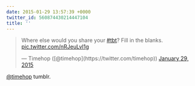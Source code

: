 ```yaml
---
date: 2015-01-29 13:57:39 +0000
twitter_id: 560874430214447104
title: ''
---
```


<blockquote class="twitter-tweet"><p lang="en" dir="ltr">Where else would you share your <a href="https://twitter.com/hashtag/tbt?src=hash&amp;ref_src=twsrc%5Etfw">#tbt</a>? Fill in the blanks. <a href="http://t.co/nRJeuLvI1g">pic.twitter.com/nRJeuLvI1g</a></p>&mdash; Timehop ([@timehop](https://twitter.com/timehop)) <a href="https://twitter.com/timehop/status/560869408282009600?ref_src=twsrc%5Etfw">January 29, 2015</a></blockquote>
<script async src="https://platform.twitter.com/widgets.js" charset="utf-8"></script>

[@timehop](https://twitter.com/timehop) tumblr.
